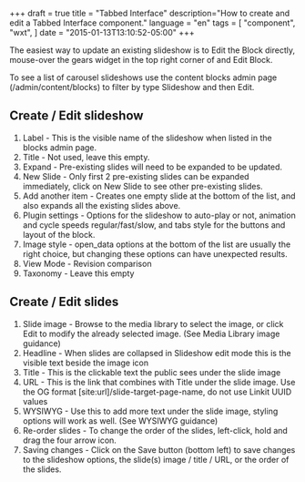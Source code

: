 +++
draft = true
title = "Tabbed Interface"
description="How to create and edit a Tabbed Interface component."
language = "en"
tags = [
    "component",
    "wxt",
]
date = "2015-01-13T13:10:52-05:00"
+++

The easiest way to update an existing slideshow is to Edit the Block directly, mouse-over the gears widget in the top right corner of and Edit Block.

To see a list of carousel slideshows use the content blocks admin page (/admin/content/blocks) to filter by type Slideshow and then Edit.

## Create / Edit slideshow

1.  Label - This is the visible name of the slideshow when listed in the blocks admin page.
2.  Title - Not used, leave this empty.
3.  Expand - Pre-existing slides will need to be expanded to be updated.
4.  New Slide - Only first 2 pre-existing slides can be expanded immediately, click on New Slide to see other pre-existing slides.
5.  Add another item - Creates one empty slide at the bottom of the list, and also expands all the existing slides above.
6.  Plugin settings - Options for the slideshow to auto-play or not, animation and cycle speeds regular/fast/slow, and tabs style for the buttons and layout of the block.
7.  Image style - open_data options at the bottom of the list are usually the right choice, but changing these options can have unexpected results.
8.  View Mode - Revision comparison
9.  Taxonomy - Leave this empty

## Create / Edit slides

1.  Slide image - Browse to the media library to select the image, or click Edit to modify the already selected image. (See Media Library image guidance)
2.  Headline - When slides are collapsed in Slideshow edit mode this is the visible text beside the image icon
3.  Title - This is the clickable text the public sees under the slide image
4.  URL - This is the link that combines with Title under the slide image. Use the OG format [site:url]/slide-target-page-name, do not use Linkit UUID values
5.  WYSIWYG - Use this to add more text under the slide image, styling options will work as well. (See WYSIWYG guidance)
6.  Re-order slides - To change the order of the slides, left-click, hold and drag the four arrow icon.
7.  Saving changes - Click on the Save button (bottom left) to save changes to the slideshow options, the slide(s) image / title / URL, or the order of the slides.

